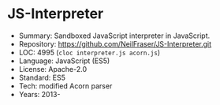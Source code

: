 # JS-Interpreter

* Summary:    Sandboxed JavaScript interpreter in JavaScript. 
* Repository: https://github.com/NeilFraser/JS-Interpreter.git
* LOC:        4995 (`cloc interpreter.js acorn.js`)
* Language:   JavaScript (ES5)
* License:    Apache-2.0
* Standard:   ES5
* Tech:       modified Acorn parser
* Years:      2013-
